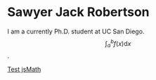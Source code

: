 <SCRIPT SRC="jsMath-3.6e/jsMath.js"></SCRIPT>

# Sawyer Jack Robertson

I am a currently Ph.D. student at UC San Diego. $$\int_a^b f(x)\mathrm{d}x$$.

<a href="test_jsmath.html">Test jsMath</a>